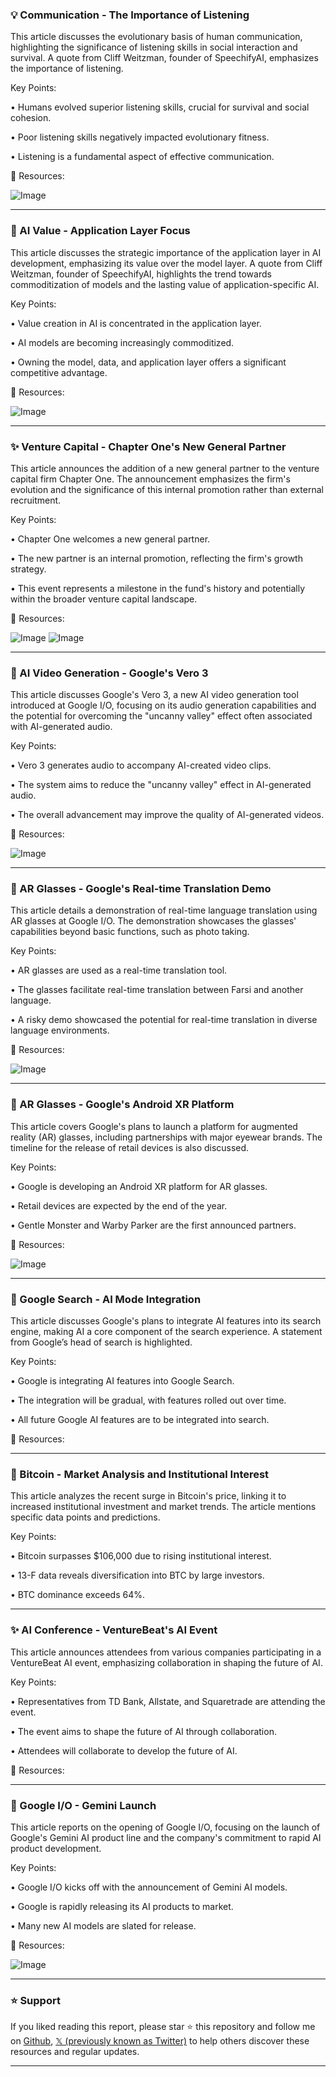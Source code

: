 ### 💡 Communication - The Importance of Listening

This article discusses the evolutionary basis of human communication, highlighting the significance of listening skills in social interaction and survival.  A quote from Cliff Weitzman, founder of SpeechifyAI, emphasizes the importance of listening.


Key Points:

• Humans evolved superior listening skills, crucial for survival and social cohesion.


• Poor listening skills negatively impacted evolutionary fitness.


•  Listening is a fundamental aspect of effective communication.



🔗 Resources:

![Image](https://pbs.twimg.com/amplify_video_thumb/1924968385831698432/img/tRipW1e8KmztX187.jpg)

---
### 🤖 AI Value - Application Layer Focus

This article discusses the strategic importance of the application layer in AI development, emphasizing its value over the model layer. A quote from Cliff Weitzman, founder of SpeechifyAI, highlights the trend towards commoditization of models and the lasting value of application-specific AI.


Key Points:

• Value creation in AI is concentrated in the application layer.


• AI models are becoming increasingly commoditized.


•  Owning the model, data, and application layer offers a significant competitive advantage.



🔗 Resources:

![Image](https://pbs.twimg.com/amplify_video_thumb/1924949034663608323/img/T_BXRQzaH9gvRwdN.jpg)

---
### ✨ Venture Capital - Chapter One's New General Partner

This article announces the addition of a new general partner to the venture capital firm Chapter One.  The announcement emphasizes the firm's evolution and the significance of this internal promotion rather than external recruitment.


Key Points:

• Chapter One welcomes a new general partner.


•  The new partner is an internal promotion, reflecting the firm's growth strategy.


• This event represents a milestone in the fund's history and potentially within the broader venture capital landscape.



🔗 Resources:

![Image](https://pbs.twimg.com/amplify_video_thumb/1924928324759179264/img/J5xiOHy7X2KUPzgo.jpg)
![Image](https://pbs.twimg.com/media/GraRiPbbgAAwBvD?format=jpg&name=240x240)

---
### 🤖 AI Video Generation - Google's Vero 3

This article discusses Google's Vero 3, a new AI video generation tool introduced at Google I/O, focusing on its audio generation capabilities and the potential for overcoming the "uncanny valley" effect often associated with AI-generated audio.


Key Points:

• Vero 3 generates audio to accompany AI-created video clips.


•  The system aims to reduce the "uncanny valley" effect in AI-generated audio.


•  The overall advancement may improve the quality of AI-generated videos.



🔗 Resources:

![Image](https://pbs.twimg.com/media/GragBH_XQAAwTtu.jpg)

---
### 🤖 AR Glasses - Google's Real-time Translation Demo

This article details a demonstration of real-time language translation using AR glasses at Google I/O.  The demonstration showcases the glasses' capabilities beyond basic functions, such as photo taking.


Key Points:

• AR glasses are used as a real-time translation tool.


• The glasses facilitate real-time translation between Farsi and another language.


• A risky demo showcased the potential for real-time translation in diverse language environments.



🔗 Resources:

![Image](https://pbs.twimg.com/media/GrafB3ZbAAAHkUQ?format=png&name=small)

---
### 🚀 AR Glasses - Google's Android XR Platform

This article covers Google's plans to launch a platform for augmented reality (AR) glasses, including partnerships with major eyewear brands. The timeline for the release of retail devices is also discussed.


Key Points:

• Google is developing an Android XR platform for AR glasses.


• Retail devices are expected by the end of the year.


•  Gentle Monster and Warby Parker are the first announced partners.



🔗 Resources:

![Image](https://pbs.twimg.com/media/GrafbvGbAAE-3Lg?format=png&name=small)

---
### 🤖 Google Search - AI Mode Integration

This article discusses Google's plans to integrate AI features into its search engine, making AI a core component of the search experience.  A statement from Google’s head of search is highlighted.


Key Points:

• Google is integrating AI features into Google Search.


•  The integration will be gradual, with features rolled out over time.


•  All future Google AI features are to be integrated into search.


🔗 Resources:


---
### 🚀 Bitcoin - Market Analysis and Institutional Interest

This article analyzes the recent surge in Bitcoin's price, linking it to increased institutional investment and market trends. The article mentions specific data points and predictions.


Key Points:

• Bitcoin surpasses $106,000 due to rising institutional interest.


•  13-F data reveals diversification into BTC by large investors.


•  BTC dominance exceeds 64%.


---
### ✨ AI Conference - VentureBeat's AI Event

This article announces attendees from various companies participating in a VentureBeat AI event, emphasizing collaboration in shaping the future of AI.


Key Points:

•  Representatives from TD Bank, Allstate, and Squaretrade are attending the event.


•  The event aims to shape the future of AI through collaboration.


•  Attendees will collaborate to develop the future of AI.



🔗 Resources:



---
### 🤖 Google I/O - Gemini Launch

This article reports on the opening of Google I/O, focusing on the launch of Google's Gemini AI product line and the company's commitment to rapid AI product development.


Key Points:

• Google I/O kicks off with the announcement of Gemini AI models.


•  Google is rapidly releasing its AI products to market.


•  Many new AI models are slated for release.


🔗 Resources:

![Image](https://pbs.twimg.com/media/GraG6jGbAAQ-gTB?format=png&name=small)


---

### ⭐️ Support

If you liked reading this report, please star ⭐️ this repository and follow me on [Github](https://github.com/Drix10), [𝕏 (previously known as Twitter)](https://x.com/DRIX_10_) to help others discover these resources and regular updates.

---